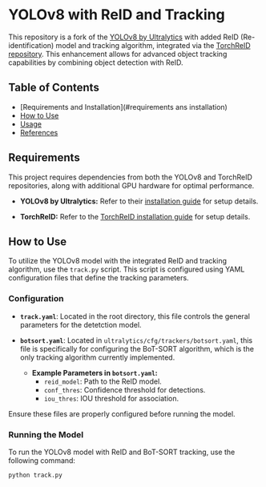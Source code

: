 # YOLOv8 with ReID and Tracking

This repository is a fork of the [YOLOv8 by Ultralytics](https://github.com/ultralytics/ultralytics) with added ReID (Re-identification) model and tracking algorithm, integrated via the [TorchReID repository](https://github.com/KaiyangZhou/deep-person-reid). This enhancement allows for advanced object tracking capabilities by combining object detection with ReID.

## Table of Contents

- [Requirements and Installation](#requirements ans installation)
- [How to Use](#how-to-use)
- [Usage](#usage)
- [References](#references)

## Requirements

This project requires dependencies from both the YOLOv8 and TorchReID repositories, along with additional GPU hardware for optimal performance.

- **YOLOv8 by Ultralytics:** Refer to their [installation guide](https://github.com/ultralytics/ultralytics#installation) for setup details.
  
- **TorchReID:** Refer to the [TorchReID installation guide](https://github.com/KaiyangZhou/deep-person-reid#installation) for setup details.

## How to Use

To utilize the YOLOv8 model with the integrated ReID and tracking algorithm, use the `track.py` script. This script is configured using YAML configuration files that define the tracking parameters.

### Configuration

- **`track.yaml`**: Located in the root directory, this file controls the general parameters for the detetction model.

- **`botsort.yaml`**: Located in `ultralytics/cfg/trackers/botsort.yaml`, this file is specifically for configuring the BoT-SORT algorithm, which is the only tracking algorithm currently implemented.

  - **Example Parameters in `botsort.yaml`:**
    - `reid_model`: Path to the ReID model.
    - `conf_thres`: Confidence threshold for detections.
    - `iou_thres`: IOU threshold for association.

Ensure these files are properly configured before running the model.

### Running the Model

To run the YOLOv8 model with ReID and BoT-SORT tracking, use the following command:

```bash
python track.py

